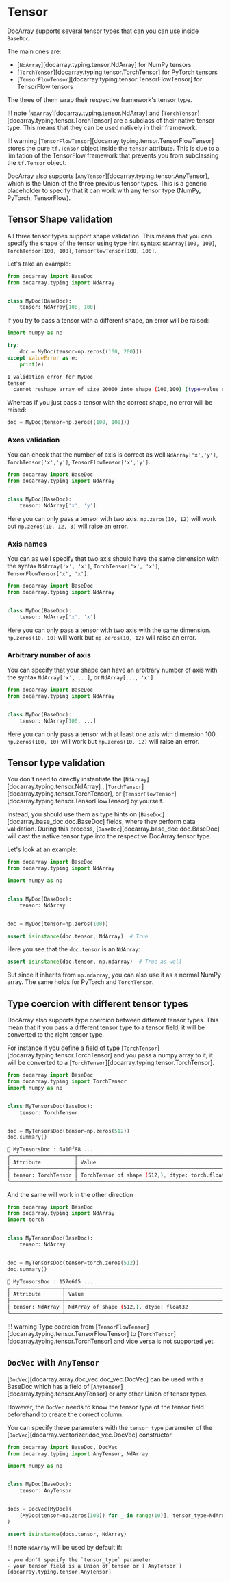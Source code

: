 # Tensor

DocArray supports several tensor types that can you can use inside `BaseDoc`. 

The main ones are:

- [`NdArray`][docarray.typing.tensor.NdArray] for NumPy tensors
- [`TorchTensor`][docarray.typing.tensor.TorchTensor] for PyTorch tensors
- [`TensorFlowTensor`][docarray.typing.tensor.TensorFlowTensor] for TensorFlow tensors

The three of them wrap their respective framework's tensor type. 

!!! note
    [`NdArray`][docarray.typing.tensor.NdArray] and [`TorchTensor`][docarray.typing.tensor.TorchTensor] are a subclass of their native tensor type. This means that they can be used natively in their framework.

!!! warning
    [`TensorFlowTensor`][docarray.typing.tensor.TensorFlowTensor] stores the pure `tf.Tensor` object inside the `tensor` attribute. This is due to a limitation of the TensorFlow framework that prevents you from subclassing the `tf.Tensor` object.

DocArray also supports [`AnyTensor`][docarray.typing.tensor.AnyTensor], which is the Union of the three previous tensor types. 
This is a generic placeholder to specify that it can work with any tensor type (NumPy, PyTorch, TensorFlow).


## Tensor Shape validation

All three tensor types support shape validation. This means that you can specify the shape of the tensor using type hint syntax: `NdArray[100, 100]`, `TorchTensor[100, 100]`, `TensorFlowTensor[100, 100]`.

Let's take an example:

```python
from docarray import BaseDoc
from docarray.typing import NdArray


class MyDoc(BaseDoc):
    tensor: NdArray[100, 100]
``` 

If you try to pass a tensor with a different shape, an error will be raised:

```python
import numpy as np

try:
    doc = MyDoc(tensor=np.zeros((100, 200)))
except ValueError as e:
    print(e)
```

```bash
1 validation error for MyDoc
tensor
  cannot reshape array of size 20000 into shape (100,100) (type=value_error)
``` 


Whereas if you just pass a tensor with the correct shape, no error will be raised:

```python
doc = MyDoc(tensor=np.zeros((100, 100)))
``` 

### Axes validation

You can check that the number of axis is correct as well `NdArray['x','y']`, `TorchTensor['x','y']`, `TensorFlowTensor['x','y']`.

```python
from docarray import BaseDoc
from docarray.typing import NdArray


class MyDoc(BaseDoc):
    tensor: NdArray['x', 'y']
``` 

Here you can only pass a tensor with two axis. `np.zeros(10, 12)` will work but `np.zeros(10, 12, 3)` will raise an error.

### Axis names

You can as well specify that two axis should have the same dimension with the syntax `NdArray['x', 'x']`, `TorchTensor['x', 'x']`, `TensorFlowTensor['x', 'x']`.

```python
from docarray import BaseDoc
from docarray.typing import NdArray


class MyDoc(BaseDoc):
    tensor: NdArray['x', 'x']
``` 

Here you can only pass a tensor with two axis with the same dimension. `np.zeros(10, 10)` will work but `np.zeros(10, 12)` will raise an error.

### Arbitrary number of axis

You can specify that your shape can have an arbitrary number of axis with the syntax `NdArray['x', ...]`, or `NdArray[..., 'x']`

```python
from docarray import BaseDoc
from docarray.typing import NdArray


class MyDoc(BaseDoc):
    tensor: NdArray[100, ...]
``` 

Here you can only pass a tensor with at least one axis with dimension 100. `np.zeros(100, 10)` will work but `np.zeros(10, 12)` will raise an error.

## Tensor type validation

You don't need to directly instantiate the  [`NdArray`][docarray.typing.tensor.NdArray] , [`TorchTensor`][docarray.typing.tensor.TorchTensor], or [`TensorFlowTensor`][docarray.typing.tensor.TensorFlowTensor] by yourself.

Instead, you should use them as type hints on [`BaseDoc`][docarray.base_doc.doc.BaseDoc] fields, where they perform data validation.
During this process, [`BaseDoc`][docarray.base_doc.doc.BaseDoc] will cast the native tensor type into the respective DocArray tensor type.

Let's look at an example:

```python
from docarray import BaseDoc
from docarray.typing import NdArray

import numpy as np


class MyDoc(BaseDoc):
    tensor: NdArray


doc = MyDoc(tensor=np.zeros(100))

assert isinstance(doc.tensor, NdArray)  # True
``` 
Here you see that the `doc.tensor` is an `NdArray`:

```python
assert isinstance(doc.tensor, np.ndarray)  # True as well
``` 

But since it inherits from `np.ndarray`, you can also use it as a normal NumPy array. The same holds for PyTorch and `TorchTensor`.

## Type coercion with different tensor types 


DocArray also supports type coercion between different tensor types. This mean that if you pass a different tensor type to a tensor field, it will be converted to the right tensor type.

For instance if you define a field of type [`TorchTensor`][docarray.typing.tensor.TorchTensor] and you pass a numpy array to it, it will be converted to a [`TorchTensor`][docarray.typing.tensor.TorchTensor].

```python
from docarray import BaseDoc
from docarray.typing import TorchTensor
import numpy as np


class MyTensorsDoc(BaseDoc):
    tensor: TorchTensor


doc = MyTensorsDoc(tensor=np.zeros(512))
doc.summary()
```

```bash
📄 MyTensorsDoc : 0a10f88 ...
╭─────────────────────┬────────────────────────────────────────────────────────╮
│ Attribute           │ Value                                                  │
├─────────────────────┼────────────────────────────────────────────────────────┤
│ tensor: TorchTensor │ TorchTensor of shape (512,), dtype: torch.float64      │
╰─────────────────────┴────────────────────────────────────────────────────────╯
```

And the same will work in the other direction

```python
from docarray import BaseDoc
from docarray.typing import NdArray
import torch


class MyTensorsDoc(BaseDoc):
    tensor: NdArray


doc = MyTensorsDoc(tensor=torch.zeros(512))
doc.summary()
```

```bash
📄 MyTensorsDoc : 157e6f5 ...
╭─────────────────┬────────────────────────────────────────────────────────────╮
│ Attribute       │ Value                                                      │
├─────────────────┼────────────────────────────────────────────────────────────┤
│ tensor: NdArray │ NdArray of shape (512,), dtype: float32                    │
╰─────────────────┴────────────────────────────────────────────────────────────╯
```

!!! warning
    Type coercion from [`TensorFlowTensor`][docarray.typing.tensor.TensorFlowTensor] to [`TorchTensor`][docarray.typing.tensor.TorchTensor] and vice versa is not supported yet.


## `DocVec` with `AnyTensor`

[`DocVec`][docarray.array.doc_vec.doc_vec.DocVec] can be used with a BaseDoc which has a field of [`AnyTensor`][docarray.typing.tensor.AnyTensor] or any other Union of tensor types. 

However, the `DocVec` needs to know the tensor type of the tensor field beforehand to create the correct column.
 
You can specify these parameters with the `tensor_type` parameter of the [`DocVec`][docarray.vectorizer.doc_vec.DocVec] constructor.

```python
from docarray import BaseDoc, DocVec
from docarray.typing import AnyTensor, NdArray

import numpy as np


class MyDoc(BaseDoc):
    tensor: AnyTensor


docs = DocVec[MyDoc](
    [MyDoc(tensor=np.zeros(100)) for _ in range(10)], tensor_type=NdArray
)

assert isinstance(docs.tensor, NdArray)
```

!!! note
    `NdArray` will be used by default if:
    
    - you don't specify the `tensor_type` parameter
    - your tensor field is a Union of tensor or [`AnyTensor`][docarray.typing.tensor.AnyTensor]
